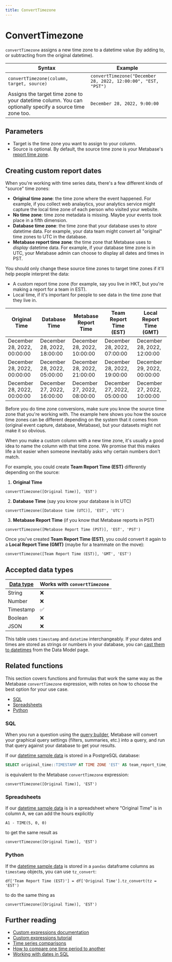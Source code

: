 ```yaml
---
title: ConvertTimezone
---
```


# ConvertTimezone

`convertTimezone` assigns a new time zone to a datetime value (by adding to, or subtracting from the original datetime).

| Syntax                                                                                                    | Example                                                       |
|-----------------------------------------------------------------------------------------------------------|---------------------------------------------------------------|
| `convertTimezone(column, target, source)`                                                                 | `convertTimezone("December 28, 2022, 12:00:00", "EST, "PST")` |
| Assigns the target time zone to your datetime column. You can optionally specify a source time zone too.  | `December 28, 2022, 9:00:00`                                  |

## Parameters

- Target is the time zone you want to assign to your column.
- Source is optional. By default, the source time zone is your Metabase's [report time zone](../configuring-metabase/settings#report-timezone).

## Creating custom report dates

When you're working with time series data, there's a few different kinds of "source" time zones:

- **Original time zone**: the time zone where the event happened. For example, if you collect web analaytics, your analytics service might capture the local time zone of each person who visited your website.
- **No time zone**: time zone metadata is missing. Maybe your events took place in a fifth dimension.
- **Database time zone**: the time zone that your database uses to _store_ datetime data. For example, your data team might convert all "original" time zones to UTC in the database.
- **Metabase report time zone**: the time zone that Metabase uses to _display_ datetime data. For example, if your database time zone is in UTC, your Metabase admin can choose to display all dates and times in PST.

You should only change these source time zones to target time zones if it'll help people interpret the data:

- A custom report time zone (for example, say you live in HKT, but you're making a report for a team in EST).
- Local time, if it's important for people to see data in the time zone that they live in.

| Original Time                | Database Time                | Metabase Report Time         | Team Report Time (EST)       |  Local Report Time (GMT)     |
|------------------------------|------------------------------|------------------------------|------------------------------|------------------------------|
| December 28, 2022, 00:00:00  | December 28, 2022, 18:00:00  | December 28, 2022, 10:00:00  | December 28, 2022, 07:00:00  | December 28, 2022, 12:00:00  |
| December 28, 2022, 00:00:00  | December 28, 2022, 05:00:00  | December 28, 2022, 21:00:00  | December 28, 2022, 19:00:00  | December 29, 2022, 00:00:00  |
| December 28, 2022, 00:00:00  | December 27, 2022, 16:00:00  | December 27, 2022, 08:00:00  | December 27, 2022, 05:00:00  | December 27, 2022, 10:00:00  |

Before you do time zone conversions, make sure you know the source time zone that you're working with. The example here shows you how the source time zones can be different depending on the system that it comes from (original event capture, database, Metabase), but your datasets might not make it so obvious. 

When you make a custom column with a new time zone, it's usually a good idea to name the column with that time zone. We promise that this makes life a lot easier when someone inevitably asks why certain numbers don't match.

For example, you could create **Team Report Time (EST)** differently depending on the source:

1. **Original Time**

```
convertTimezone([Original Time)], 'EST')
```

2. **Database Time** (say you know your database is in UTC)

```
convertTimezone([Database time (UTC)], 'EST', 'UTC')
```

3. **Metabase Report Time** (if you know that Metabase reports in PST)

```
convertTimezone([Metabase Report Time (PST)], 'EST', 'PST')
```

Once you've created **Team Report Time (EST)**, you could convert it again to a **Local Report Time (GMT)** (maybe for a teammate on the move):

```
convertTimezone([Team Report Time (EST)], 'GMT', 'EST')
```

## Accepted data types

| [Data type](https://www.metabase.com/learn/databases/data-types-overview#examples-of-data-types) | Works with `convertTimezone`  |
| ----------------------- | -------------------- |
| String                  | ❌                   |
| Number                  | ❌                   |
| Timestamp               | ✅                   |
| Boolean                 | ❌                   |
| JSON                    | ❌                   |

This table uses `timestamp` and `datetime` interchangeably. If your dates and times are stored as strings or numbers in your database, you can [cast them to datetimes](../data-modeling/metadata-editing#casting-to-a-specific-data-type) from the Data Model page.

## Related functions

This section covers functions and formulas that work the same way as the Metabase `convertTimezone` expression, with notes on how to choose the best option for your use case.

- [SQL](#sql)
- [Spreadsheets](#spreadsheets)
- [Python](#python)

### SQL

When you run a question using the [query builder](https://www.metabase.com/glossary/query_builder), Metabase will convert your graphical query settings (filters, summaries, etc.) into a query, and run that query against your database to get your results.

If our [datetime sample data](#creating-custom-report-dates) is stored in a PostgreSQL database:

```sql
SELECT original_time::TIMESTAMP AT TIME ZONE 'EST' AS team_report_time_est
```

is equivalent to the Metabase `convertTimezone` expression:

```
convertTimezone([Original Time)], 'EST')
```

### Spreadsheets

If our [datetime sample data](#creating-custom-report-dates) is in a spreadsheet where "Original Time" is in column A, we can add the hours explicitly

```
A1 - TIME(5, 0, 0)
```

to get the same result as

```
convertTimezone([Original Time)], 'EST')
```

### Python

If the [datetime sample data](#creating-custom-report-dates) is stored in a `pandas` dataframe columns as `timestamp` objects, you can use `tz_convert`:

```
df['Team Report Time (EST)'] = df['Original Time'].tz_convert(tz = 'EST')
```

to do the same thing as

```
convertTimezone([Original Time)], 'EST')
```

## Further reading

- [Custom expressions documentation](../expressions.md)
- [Custom expressions tutorial](https://www.metabase.com/learn/questions/custom-expressions)
- [Time series comparisons](https://www.metabase.com/learn/questions/time-series-comparisons)
- [How to compare one time period to another](https://www.metabase.com/learn/dashboards/compare-times)
- [Working with dates in SQL](https://www.metabase.com/learn/sql-questions/dates-in-sql)
